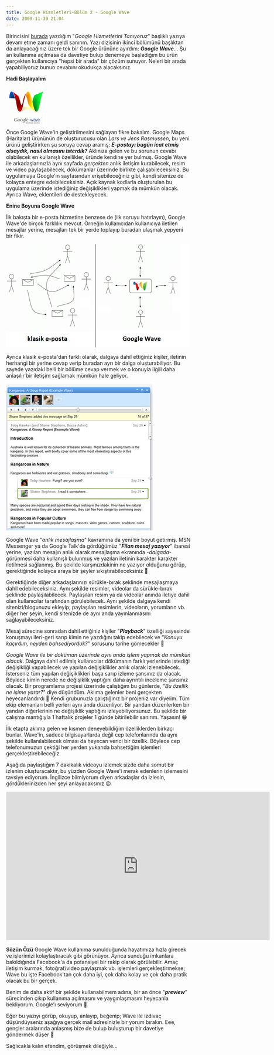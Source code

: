 ```yaml
---
title: Google Hizmletleri-Bölüm 2 - Google Wave
date: 2009-11-30 21:04
---
```


Birincisini [burada](/2009/10/24/google-hizmetlerini-taniyoruz-bolum-1.html) yazdığım "*Google Hizmetlerini Tanıyoruz*" başlıklı yazıya devam etme zamanı geldi sanırım. Yazı dizisinin ikinci bölümünü başlıktan da anlayacağınız üzere tek bir Google ürününe ayırdım: ***Google Wave***... Şu an kullanıma açılmasa da davetiye bulup denemeye başladığım bu ürün gerçekten kullanıcıya "hepsi bir arada" bir çözüm sunuyor. Neleri bir arada yapabiliyoruz bunun cevabını okudukça alacaksınız.

<!--more-->
**Hadi Başlayalım**

![google-wave](/uploads/2009/11/google-wave.png)  
Önce Google Wave'in geliştirilmesini sağlayan fikre bakalım. Google Maps (Haritalar) ürününün de oluşturucusu olan *Lars ve Jens Rasmussen*, bu yeni ürünü geliştirirken şu soruya cevap aramış: ***E-postayı bugün icat etmiş olsaydık, nasıl olmasını isterdik?*** Aklınıza gelen ve bu sorunun cevabı olabilecek en kullanışlı özellikler, üründe kendine yer bulmuş. Google Wave ile arkadaşlarınızla aynı sayfada *gerçekten* anlık iletişim kurabilecek, resim ve video paylaşabilecek, dökümanlar üzerinde birlikte çalışabileceksiniz. Bu uygulamaya Google'ın sayfasından erişebileceğiniz gibi, kendi sitenize de kolayca entegre edebileceksiniz. Açık kaynak kodlarla oluşturulan bu uygulama üzerinde istediğiniz değişiklikleri yapmak da mümkün olacak. Ayrıca Wave, eklentileri de destekleyecek.

**Enine Boyuna Google Wave**

İlk bakışta bir e-posta hizmetine benzese de (ilk soruyu hatırlayın), Google Wave'de birçok farklılık mevcut. Örneğin kullanıcıdan kullanıcıya iletilen mesajlar yerine, mesajları tek bir yerde toplayıp buradan ulaşmak yepyeni bir fikir.

![google-wave-farklar](/uploads/2009/11/google-wave-farklar.png)

Ayrıca klasik e-posta'dan farklı olarak, dalgaya dahil ettiğiniz kişiler, iletinin herhangi bir yerine cevap verip buradan ayrı bir dalga oluşturabiliyor. Bu sayede yazıdaki belli bir bölüme cevap vermek ve o konuyla ilgili daha anlaşılır bir iletişim sağlamak mümkün hale geliyor.

![google-wave-ileti](/uploads/2009/11/google-wave-ileti.png)

Google Wave "*anlık mesajlaşma*" kavramına da yeni bir boyut getirmiş. MSN Messenger ya da Google Talk'da gördüğümüz "***Filan mesaj yazıyor***" ibaresi yerine, yazılan mesajın anlık olarak mesajlaşma ekranında *-dalgada-* görünmesi daha kullanışlı bulunmuş ve yazılan iletinin karakter karakter iletilmesi sağlanmış. Bu şekilde karşınızdakinin ne yazıyor olduğunu görüp, gerektiğinde kolayca araya bir şeyler sıkıştırabileceksiniz 🙂

Gerektiğinde diğer arkadaşlarınızı sürükle-bırak şeklinde mesajlaşmaya dahil edebileceksiniz. Aynı şekilde resimler, videolar da sürükle-bırak şeklinde paylaşılabilecek. Paylaşılan resim ya da videolar anında iletiye dahil olan kullanıcılar tarafından görülebilecek. Aynı şekilde dalgaya kendi sitenizi/blogunuzu ekleyip; paylaşılan resimlerin, videoların, yorumların vb. diğer her şeyin, kendi sitenizde de aynı anda yayınlanmasını sağlayabileceksiniz.

Mesaj sürecine sonradan dahil ettiğiniz kişiler "***Playback***" özelliği sayesinde konuşmayı ileri-geri sarıp kimin ne yazdığını takip edebilecek ve "*Konuyu kaçırdım, neyden bahsediyorduk?*" sorusunu tarihe gömecekler 🙂

*Google Wave ile bir doküman üzerinde aynı anda işlem yapmak da mümkün olacak*. Dalgaya dahil edilmiş kullanıcılar dökümanın farklı yerlerinde istediği değişikliği yapabilecek ve yapılan değişiklikler anlık olarak izlenebilecek. İsterseniz tüm yapılan değişiklikleri başa sarıp izleme şansınız da olacak. Böylece kimin nerede ne değişiklik yaptığını daha ayrıntılı inceleme şansınız olacak. Bir programlama projesi üzerinde çalıştığım bu günlerde, "*Bu özellik ne işime yarar?*" diye düşündüm. Aklıma gelenler beni gerçekten heyecanlandırdı 🙂 Kendi grubunuzla çalıştığınız bir projeniz var diyelim. Tüm ekip elemanları belli yerleri aynı anda düzenliyor. Bir yandan düzenlerken bir yandan diğerlerinin ne değişiklik yaptığını izleyebiliyorsunuz. Bu şekilde bir çalışma mantığıyla 1 haftalık projeler 1 günde bitirilebilir sanırım. Yaşasın! 😁

İlk etapta aklıma gelen ve kısmen deneyebildiğim özelliklerden birkaçı bunlar. Wave'in, sadece bilgisayarlarda değil cep telefonlarında da aynı şekilde kullanılabilecek olması da heyecan verici bir özellik. Böylece cep telefonumuzun çektiği her yerden yukarıda bahsettiğim işlemleri gerçekleştirebileceğiz.

Aşağıda paylaştığım 7 dakikalık videoyu izlemek sizde daha somut bir izlenim oluşturacaktır, bu yüzden Google Wave'i merak edenlerin izlemesini tavsiye ediyorum. İngilizce bilmiyorum diyen arkadaşlar da izlesin, gördüklerinizden her şeyi anlayacaksınız 😉

<iframe width="720" height="405" src="https://www.youtube.com/embed/p6pgxLaDdQw" frameborder="0" allowfullscreen></iframe>

**Sözün Özü**
Google Wave kullanıma sunulduğunda hayatımıza hızla girecek ve işlerimizi kolaylaştıracak gibi görünüyor. Ayrıca sunduğu imkanlara bakıldığında Facebook'a da potansiyel bir rakip olarak görülebilir. Amaç iletişim kurmak, fotoğraf/video paylaşmak vb. işlemleri gerçekleştirmekse; Wave bu işte Facebook'tan çok daha iyi, çok daha kolay ve çok daha pratik olacak bu bir gerçek.

Benim de daha aktif bir şekilde kullanabilmem adına, bir an önce "***preview***" sürecinden çıkıp kullanıma açılmasını ve yaygınlaşmasını heyecanla bekliyorum. Google'ı seviyorum 🙂

Eğer bu yazıyı görüp, okuyup, anlayıp, beğenip; Wave ile izdivaç düşündüyseniz aşağıya gerçek mail adresinizle bir yorum bırakın. Eee, gençler aralarında anlaşmış bize de bulup buluşturup bir davetiye göndermek düşer 🙂

Sağlıcakla kalın efendim, görüşmek dileğiyle...
